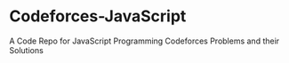 # Codeforces-JavaScript
A Code Repo for JavaScript Programming Codeforces Problems and their Solutions
